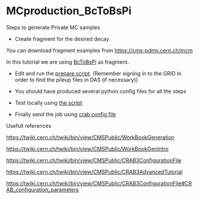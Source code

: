 # MCproduction_BcToBsPi

Steps to generate Private MC samples

* Create fragment for the desired decay

You can download fragment examples from https://cms-pdmv.cern.ch/mcm

In this tutorial we are using [BcToBsPi](BcToBsPi_Pythia8_13TeV_TuneCP5-fragment.py) as fragment.

* Edit and run the [prepare script](prepare-BcToBsPi_MC_2018.sh). (Remember signing in to the GRID in order to find the pileup files in DAS (if necessary))

* You should have produced several python config files for all the steps

* Test locally using [the script](MCcrabJobScript.sh)

* Finally send the job using [crab config file](crab-MCproduction_cfg.py)


Usefull references

https://twiki.cern.ch/twiki/bin/view/CMSPublic/WorkBookGeneration

https://twiki.cern.ch/twiki/bin/view/CMSPublic/WorkBookGenIntro

https://twiki.cern.ch/twiki/bin/view/CMSPublic/CRAB3ConfigurationFile

https://twiki.cern.ch/twiki/bin/view/CMSPublic/CRAB3AdvancedTutorial

https://twiki.cern.ch/twiki/bin/view/CMSPublic/CRAB3ConfigurationFile#CRAB_configuration_parameters
